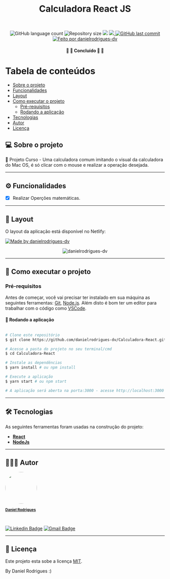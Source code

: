<h1 align="center">Calculadora React JS</h1>			
<br>
<p align="center">
  <img alt="GitHub language count" src="https://img.shields.io/github/languages/count/danielrodrigues-dv/Software-em-C?style=flat-square&&color=%2304D361" />
  <img alt="Repository size" src="https://img.shields.io/github/repo-size/danielrodrigues-dv/Software-em-C?style=flat-square" />
  <img src="https://img.shields.io/github/stars/danielrodrigues-dv/Software-em-C?style=flat-square" />
	<a href="https://github.com/danielrodrigues-dv/Software-em-C/blob/master/LICENSE">
  <img src="https://img.shields.io/github/license/danielrodrigues-dv/Software-em-C?style=flat-square&" />
	</a>
  <a href="https://github.com/danielrodrigues-dv/Software-em-C/commits/main">
    <img alt="GitHub last commit" src="https://img.shields.io/github/last-commit/danielrodrigues-dv/Software-em-C?style=flat-square&">
  </a>
  <a href="https://github.com/danielrodrigues-dv">
    <img alt="Feito por danielrodrigues-dv" src="https://img.shields.io/badge/feito%20por-Daniel%20Rodrigues-%237519C1?style=flat-square&">
  </a>
</p>

<h4 align="center">🚧 🚀 Concluído 🚀 🚧</h4>
	

Tabela de conteúdos
=================
<!--ts-->
   * [Sobre o projeto](#-sobre-o-projeto)
   * [Funcionalidades](#%EF%B8%8F-funcionalidades)
   * [Layout](#-layout)
   * [Como executar o projeto](#-como-executar-o-projeto)
     * [Pré-requisitos](#pré-requisitos)
     * [Rodando a aplicação](#-rodando-a-aplicação)
   * [Tecnologias](#-tecnologias)
   * [Autor](#-autor)
   * [Licença](#-licença)
<!--te-->


## 💻 Sobre o projeto

💪 Projeto Curso - Uma calculadora comum imitando o visual da calculadora do Mac OS, é só clicar com o mouse e realizar a operação desejada.

---

## ⚙️ Funcionalidades

- [x] Realizar Operções matemáticas.

---

## 🎨 Layout

O layout da aplicação está disponível no Netlify:

<a href="https://danielrodrigues-dv-calculadora-react-dv.netlify.app/">
  <img alt="Made by danielrodrigues-dv" src="https://img.shields.io/badge/Acessar%20Layout%20-aqui-%2304D361?style=flat-square">
</a>

<p align="center" style="display: flex; align-items: flex-start; justify-content: center;">
  <img alt="danielrodrigues-dv" title="#Software-em-C" src="https://i.ibb.co/XtwmNCN/calculadora-react.jpg" />
</p>

---

## 🚀 Como executar o projeto

### Pré-requisitos

Antes de começar, você vai precisar ter instalado em sua máquina as seguintes ferramentas:
[Git](https://git-scm.com), [Node.js](https://nodejs.org/en/). 
Além disto é bom ter um editor para trabalhar com o código como [VSCode](https://code.visualstudio.com/).



#### 🧭 Rodando a aplicação
```bash

# Clone este repositório
$ git clone https://github.com/danielrodrigues-dv/Calculadora-React.git

# Acesse a pasta do projeto no seu terminal/cmd
$ cd Calculadora-React

# Instale as dependências
$ yarn install # ou npm install

# Execute a aplicação
$ yarn start # ou npm start

# A aplicação será aberta na porta:3000 - acesse http://localhost:3000

```
---

## 🛠 Tecnologias

As seguintes ferramentas foram usadas na construção do projeto:

-   **[React](https://reactjs.org/)** 
-   **[NodeJs](https://nodejs.org/)**
---

## 🦸🏻‍♂️ Autor

<a href="https://github.com/danielrodrigues-dv">
 <img style="border-radius: 50%;" src="https://avatars.githubusercontent.com/u/41621213?v=4" width="100px;" alt=""/>
 <br>
  <sub><b><p>Daniel Rodrigues</p></b></sub></a>
 <br />

[![Linkedin Badge](https://img.shields.io/badge/-Daniel%20Rodrigues-blue?style=flat-square&logo=Linkedin&logoColor=white&link=https://www.linkedin.com/in/daniel-rodrigues-dv/)](https://www.linkedin.com/in/daniel-rodrigues-dv/) 
[![Gmail Badge](https://img.shields.io/badge/-daniel.rodrigues.soarees@gmail.com-c14438?style=flat-square&logo=Gmail&logoColor=white&link=mailto:daniel.rodrigues.soarees@gmail.com)](mailto:daniel.rodrigues.soarees@gmail.com)

---

## 📝 Licença

Este projeto esta sobe a licença [MIT](./LICENSE).

By Daniel Rodrigues  :)
